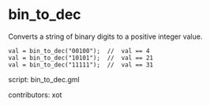 bin_to_dec
==========

Converts a string of binary digits to a positive integer value.

    val = bin_to_dec("00100");  //  val == 4
    val = bin_to_dec("10101");  //  val == 21
    val = bin_to_dec("11111");  //  val == 31

script: bin_to_dec.gml

contributors: xot